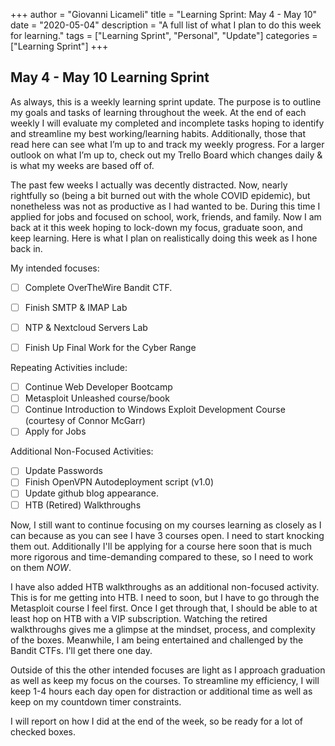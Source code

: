 +++
author = "Giovanni Licameli"
title = "Learning Sprint: May 4 - May 10"
date = "2020-05-04"
description = "A full list of what I plan to do this week for learning."
tags = ["Learning Sprint", "Personal", "Update"]
categories = ["Learning Sprint"]
+++

## May 4 - May 10 Learning Sprint

As always, this is a weekly learning sprint update. The purpose is to outline my goals and tasks of learning throughout the week. At the end of each weekly I will evaluate my completed and incomplete tasks hoping to identify and streamline my best working/learning habits. Additionally, those that read here can see what I’m up to and track my weekly progress. For a larger outlook on what I’m up to, check out my Trello Board which changes daily & is what my weeks are based off of. 

The past few weeks I actually was decently distracted. Now, nearly rightfully so (being a bit burned out with the whole COVID epidemic), but nonetheless was not as productive as I had wanted to be. During this time I applied for jobs and focused on school, work, friends, and family. Now I am back at it this week hoping to lock-down my focus, graduate soon, and keep learning. Here is what I plan on realistically doing this week as I hone back in.

My intended focuses:

- [ ] Complete OverTheWire Bandit CTF.
- [ ] Finish SMTP & IMAP Lab
- [ ] NTP & Nextcloud Servers Lab
- [ ] Finish Up Final Work for the Cyber Range


Repeating Activities include:

- [ ]  Continue Web Developer Bootcamp
- [ ]  Metasploit Unleashed course/book
- [ ]  Continue Introduction to Windows Exploit Development Course (courtesy of Connor McGarr)
- [ ]  Apply for Jobs

Additional Non-Focused Activities:

- [ ]  Update Passwords
- [ ]  Finish OpenVPN Autodeployment script (v1.0)
- [ ]  Update github blog appearance. 
- [ ]  HTB (Retired) Walkthroughs

Now, I still want to continue focusing on my courses learning as closely as I can because as you can see I have 3 courses open. I need to start knocking them out. Additionally I'll be applying for a course here soon that is much more rigorous and time-demanding compared to these, so I need to work on them _NOW_. 

I have also added HTB walkthroughs as an additional non-focused activity. This is for me getting into HTB. I need to soon, but I have to go through the Metasploit course I feel first. Once I get through that, I should be able to at least hop on HTB with a VIP subscription. Watching the retired walkthroughs gives me a glimpse at the mindset, process, and complexity of the boxes. Meanwhile, I am being entertained and challenged by the Bandit CTFs. I'll get there one day.

Outside of this the other intended focuses are light as I approach graduation as well as keep my focus on the courses. To streamline my efficiency, I will keep 1-4 hours each day open for distraction or additional time as well as keep on my countdown timer constraints. 

I will report on how I did at the end of the week, so be ready for a lot of checked boxes.